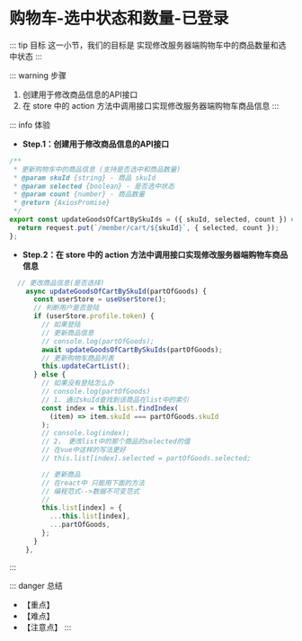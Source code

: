# 购物车-选中状态和数量-已登录

::: tip 目标
这一小节，我们的目标是 实现修改服务器端购物车中的商品数量和选中状态
:::

::: warning 步骤

1. 创建用于修改商品信息的API接口
2. 在 store 中的 action 方法中调用接口实现修改服务器端购物车商品信息
:::

::: info 体验

* **Step.1：创建用于修改商品信息的API接口**

```js
/**
 * 更新购物车中的商品信息 (支持是否选中和商品数量)
 * @param skuId {string} - 商品 skuId
 * @param selected {boolean} - 是否选中状态
 * @param count {number} - 商品数量
 * @return {AxiosPromise}
 */
export const updateGoodsOfCartBySkuIds = ({ skuId, selected, count }) => {
  return request.put(`/member/cart/${skuId}`, { selected, count });
};

```

* **Step.2：在 store 中的 action 方法中调用接口实现修改服务器端购物车商品信息**

```js
  // 更改商品信息(是否选择)
    async updateGoodsOfCartBySkuId(partOfGoods) {
      const userStore = useUserStore();
      // 判断用户是否登陆
      if (userStore.profile.token) {
        // 如果登陆
        // 更新商品信息
        // console.log(partOfGoods);
        await updateGoodsOfCartBySkuIds(partOfGoods);
        // 更新购物车商品列表
        this.updateCartList();
      } else {
        // 如果没有登陆怎么办
        // console.log(partOfGoods)
        // 1. 通过skuId查找到该商品在list中的索引
        const index = this.list.findIndex(
          (item) => item.skuId === partOfGoods.skuId
        );
        // console.log(index);
        // 2， 更改list中的那个商品的selected的值
        // 在vue中这样的写法更好
        // this.list[index].selected = partOfGoods.selected;

        // 更新商品
        // 在react中 只能用下面的方法
        // 编程范式-->数据不可变范式
        //
        this.list[index] = {
          ...this.list[index],
          ...partOfGoods,
        };
      }
    },
```

:::

::: danger 总结

* 【重点】
* 【难点】
* 【注意点】
:::
